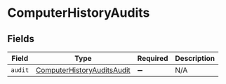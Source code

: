 # ComputerHistoryAudits


## Fields

| Field                                                                           | Type                                                                            | Required                                                                        | Description                                                                     |
| ------------------------------------------------------------------------------- | ------------------------------------------------------------------------------- | ------------------------------------------------------------------------------- | ------------------------------------------------------------------------------- |
| `audit`                                                                         | [ComputerHistoryAuditsAudit](../../models/shared/computerhistoryauditsaudit.md) | :heavy_minus_sign:                                                              | N/A                                                                             |